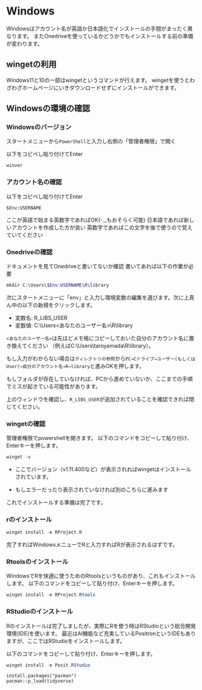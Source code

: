 # Windows

Windowsはアカウント名が英語か日本語化でインストールの手間がまったく異なります。
またOnedriveを使っているかどうかでもインストールする前の準備が変わります。

## wingetの利用
Windows11と10の一部はwingetというコマンドが行えます。
wingetを使うとわざわざホームページにいきダウンロードせずにインストールができます。

## Windowsの環境の確認

### Windowsのバージョン

スタートメニューから`PowerShell`と入力し右側の「管理者権限」で開く

以下をコピペし貼り付けてEnter

``` powershell
winver
```

### アカウント名の確認
以下をコピペし貼り付けてEnter

```
$Env:USERNAME
```

ここが英語で始まる英数字であればOK(-._もおそらく可能)
日本語であれば新しいアカウントを作成した方が良い
英数字であればこの文字を後で使うので覚えていてください

### Onedriveの確認
ドキュメントを見てOnedriveと書いてないか確認
書いてあれば以下の作業が必要

``` powershell
mkdir C:\Users\$Env:USERNAME\R\library
```

次にスタートメニューに「env」と入力し環境変数の編集を選びます。次に上真ん中の以下の新規をクリックします。

-   変数名: R_LIBS_USER
-   変数値: C:\Users\<あなたのユーザー名>\R\library

`<あなたのユーザー名>`は先ほどメモ帳にコピーしておいた自分のアカウント名に置き換えてください （例えばC:\Users\taroyamada\R\library）。

もし入力がわからない場合は`ディレクトリの参照`から`PC→Cドライブ→ユーザー(もしくはUser)→自分のアカウント名→R→library`と進みOKを押します。

もしフォルダが存在していなければ、PCから進めていないか、ここまでの手順でミスが起きている可能性があります。

上のウィンドウを確認し、`R_LIBS_USER`が追加されていることを確認できれば閉じてください。

### wingetの確認

管理者権限でpowershellを開きます。 以下のコマンドをコピーして貼り付け、Enterキーを押します。

``` powershell
winget -v
```

-   ここでバージョン（v1.11.400など）が表示されればwingetはインストールされています。

-   もしエラーだったり表示されていなければ別のこちらに進みます

これでインストールする準備は完了です。


### rのインストール

```　powershell
winget install -e RProject.R
```

完了すればWindowsメニューでRと入力すればRが表示されるはずです。

### Rtoolsのインストール

WindowsでRを快適に使うためのRtoolsというものがあり、これもインストールします。 以下のコマンドをコピーして貼り付け、Enterキーを押します。

``` powershell
winget install -e RProject.Rtools
```

### RStudioのインストール

Rのインストールは完了しましたが、実際にRを使う時はRStudioという総合開発環境(IDE)を使います。 最近はAI機能など充実しているPositronというIDEもありますが、ここではRStudioをインストールします。

以下のコマンドをコピーして貼り付け、Enterキーを押します。

``` powershell
winget install -e Posit.RStudio
```

```
install.packages("pacman")
pacman::p_load(tidyverse)
```

